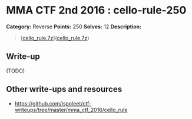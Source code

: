 # MMA CTF 2nd 2016 : cello-rule-250

**Category:** Reverse
**Points:** 250
**Solves:** 12
**Description:**

> [[cello_rule.7z](./cello_rule.7z)]([cello_rule.7z](./cello_rule.7z))


## Write-up

(TODO)

## Other write-ups and resources

* https://github.com/ispoleet/ctf-writeups/tree/master/mma_ctf_2016/cello_rule
